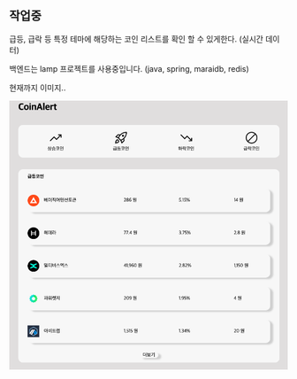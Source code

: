 ## 작업중

급등, 급락 등 특정 테마에 해당하는 코인 리스트를 확인 할 수 있게한다. (실시간 데이터)

백엔드는 lamp 프로젝트를 사용중입니다. (java, spring, maraidb, redis)

현재까지 이미지..

![coin aler img](./public/main.png "Coin Alert(title)")

